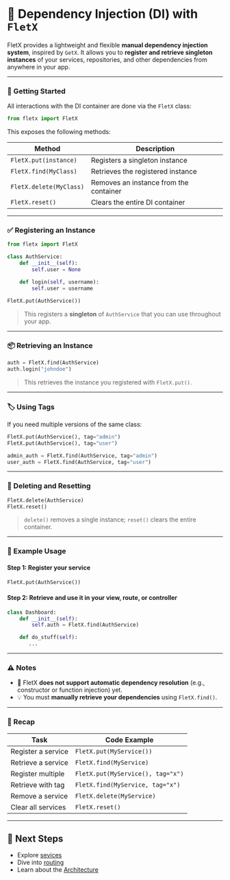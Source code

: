 # 💉 Dependency Injection (DI) with `FletX`

FletX provides a lightweight and flexible **manual dependency injection system**, inspired by `GetX`. It allows you to **register and retrieve singleton instances** of your services, repositories, and other dependencies from anywhere in your app.

---

### 🚀 Getting Started

All interactions with the DI container are done via the `FletX` class:

```python
from fletx import FletX
```

This exposes the following methods:

| Method                  | Description                            |
| ----------------------- | -------------------------------------- |
| `FletX.put(instance)`   | Registers a singleton instance         |
| `FletX.find(MyClass)`   | Retrieves the registered instance      |
| `FletX.delete(MyClass)` | Removes an instance from the container |
| `FletX.reset()`         | Clears the entire DI container         |

---

### ✅ Registering an Instance

```python
from fletx import FletX

class AuthService:
    def __init__(self):
        self.user = None

    def login(self, username):
        self.user = username

FletX.put(AuthService())
```

> This registers a **singleton** of `AuthService` that you can use throughout your app.

---

### 📦 Retrieving an Instance

```python
auth = FletX.find(AuthService)
auth.login("johndoe")
```

> This retrieves the instance you registered with `FletX.put()`.

---

### 🏷 Using Tags

If you need multiple versions of the same class:

```python
FletX.put(AuthService(), tag="admin")
FletX.put(AuthService(), tag="user")

admin_auth = FletX.find(AuthService, tag="admin")
user_auth = FletX.find(AuthService, tag="user")
```

---

### 🧹 Deleting and Resetting

```python
FletX.delete(AuthService)
FletX.reset()
```

> `delete()` removes a single instance; `reset()` clears the entire container.

---

### 🧪 Example Usage

#### Step 1: Register your service

```python
FletX.put(AuthService())
```

#### Step 2: Retrieve and use it in your view, route, or controller

```python
class Dashboard:
    def __init__(self):
        self.auth = FletX.find(AuthService)

    def do_stuff(self):
       ...
```

---

### ⚠️ Notes

* 🧠 FletX **does not support automatic dependency resolution** (e.g., constructor or function injection) yet.
* 💡 You must **manually retrieve your dependencies** using `FletX.find()`.

---

### 📝 Recap

| Task               | Code Example                      |
| ------------------ | --------------------------------- |
| Register a service | `FletX.put(MyService())`          |
| Retrieve a service | `FletX.find(MyService)`           |
| Register multiple  | `FletX.put(MyService(), tag="x")` |
| Retrieve with tag  | `FletX.find(MyService, tag="x")`  |
| Remove a service   | `FletX.delete(MyService)`         |
| Clear all services | `FletX.reset()`                   |

---

## 🧠 Next Steps

* Explore [sevices](services.md)
* Dive into [routing](routing.md)
* Learn about the [Architecture](architecture.md)
